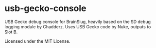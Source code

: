 # usb-gecko-console

USB Gecko debug console for BrainSlug, heavily based on the SD debug logging module by Chadderz. Uses USB Gecko code by Nuke, outputs to Slot B.

Licensed under the MIT License.